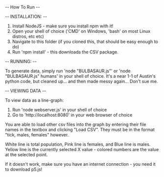 -- How To Run --

-- INSTALLATION: --

1. Install NodeJS - make sure you install npm with it!
2. Open your shell of choice ('CMD' on Windows, 'bash' on most Linux distros, etc etc)
3. Navigate to this folder (if you cloned this, that should be easy enough to do)
4. Run 'npm install' - this downloads the CSV package.

-- RUNNING: --

To generate data, simply run 'node "BULBASAUR.js"' or 'node "BULBASAUR.js" humans' in your shell of choice. It's a near 1-1 of Austin's python code, but cleaned up... and then made messy again... Don't sue me.

-- VIEWING DATA --

To view data as a line-graph:
1. Run 'node webserver.js' in your shell of choice
2. Go to 'http://localhost:8080' in your web browser of choice

You are able to load other csv files into the graph by entering their file names in the textbox and clicking "Load CSV". They must be in the format "tick, males, females" however.

White line is total population, Pink line is females, and Blue line is males. Yellow line is the currently selected X value - colored numbers are the value at the selected point.

If it doesn't work, make sure you have an internet connection - you need it to download p5.js!